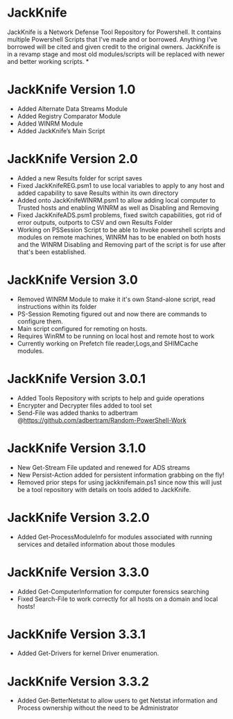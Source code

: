 # JackKnife
JackKnife is a Network Defense Tool Repository for Powershell. It contains multiple Powershell Scripts that I've made and or borrowed. Anything I've borrowed will be cited and given credit to the original owners. JackKnife is in a revamp stage and most old modules/scripts will be replaced with newer and better working scripts.
*
# JackKnife Version 1.0
*	Added Alternate Data Streams Module
*	Added Registry Comparator Module
*	Added WINRM Module
*	Added JackKnife’s Main Script

# JackKnife Version 2.0
* Added a new Results folder for script saves
*	Fixed JackKnifeREG.psm1 to use local variables to apply to any host and added capability to save Results within its own directory
* Added onto JackKnifeWINRM.psm1 to allow adding local computer to Trusted hosts and enabling WINRM as well as Disabling and Removing
* Fixed JackKnifeADS.psm1 problems, fixed switch capabilities, got rid of error outputs, outports to CSV and own Results Folder
* Working on PSSession Script to be able to Invoke powershell scripts and modules on remote machines, WINRM has to be enabled on both hosts and the WINRM Disabling and Removing part of the script is for use after that's been established.
# JackKnife Version 3.0
* Removed WINRM Module to make it it's own Stand-alone script, read instructions within its folder
* PS-Session Remoting figured out and now there are commands to configure them.
* Main script configured for remoting on hosts.
* Requires WinRM to be running on local host and remote host to work
* Currently working on Prefetch file reader,Logs,and SHIMCache modules.

# JackKnife Version 3.0.1
* Added Tools Repository with scripts to help and guide operations
* Encrypter and Decrypter files added to tool set
* Send-File was added thanks to adbertram @https://github.com/adbertram/Random-PowerShell-Work
# JackKnife Version 3.1.0
* New Get-Stream File updated and renewed for ADS streams
* New Persist-Action added for persistent information grabbing on the fly!
* Removed prior steps for using jackknifemain.ps1 since now this will just be a tool repository with details on tools added to JackKnife.
# JackKnife Version 3.2.0
* Added Get-ProcessModuleInfo for modules associated with running services and detailed information about those modules
# JackKnife Version 3.3.0
* Added Get-ComputerInformation for computer forensics searching
* Fixed Search-File to work correctly for all hosts on a domain and local hosts!
# JackKnife Version 3.3.1
* Added Get-Drivers for kernel Driver enumeration.
# JackKnife Version 3.3.2
* Added Get-BetterNetstat to allow users to get Netstat information and Process ownership without the need to be Administrator

